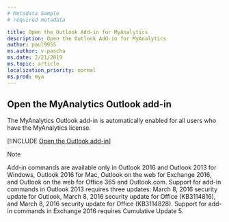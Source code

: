 ```yaml
---
# Metadata Sample
# required metadata

title: Open the Outlook Add-in for MyAnalytics
description: Open the Outlook Add-in for MyAnalytics
author: paul9955
ms.author: v-pascha
ms.date: 2/21/2019
ms.topic: article
localization_priority: normal 
ms.prod: mya
---
```


## Open the MyAnalytics Outlook add-in

The MyAnalytics Outlook add-in is automatically enabled for all users who have the MyAnalytics license.

[!INCLUDE [Open the Outlook add-in](../../Includes/to-open-outlook-add-in.md)]

> [!Note]
> Add-in commands are available only in Outlook 2016 and Outlook 2013 for Windows, Outlook 2016 for Mac, Outlook on the web for Exchange 2016, and Outlook on the web for Office 365 and Outlook.com. Support for add-in commands in Outlook 2013 requires three updates: March 8, 2016 security update for Outlook, March 8, 2016 security update for Office (KB3114816), and March 8, 2016 security update for Office (KB3114828). Support for add-in commands in Exchange 2016 requires Cumulative Update 5.
